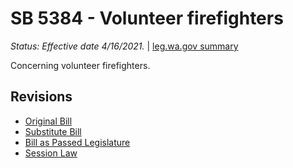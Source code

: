 # SB 5384 - Volunteer firefighters
*Status: Effective date 4/16/2021.* | [leg.wa.gov summary](https://app.leg.wa.gov/billsummary?BillNumber=5384&Year=2021)

Concerning volunteer firefighters.

## Revisions
* [Original Bill](1/)
* [Substitute Bill](S/)
* [Bill as Passed Legislature](S.PL/)
* [Session Law](S.SL/)